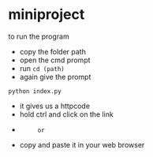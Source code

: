 # miniproject

to run the program 
- copy the folder path
- open the cmd prompt
- run `cd (path)`
- again give the prompt 

```
python index.py
```
- it gives us a httpcode
- hold ctrl and click on the link
-          or
- copy and paste it in your web browser